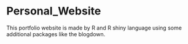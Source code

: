 # Personal_Website
This portfolio website is made by R and R shiny language using some additional packages like the blogdown. 

